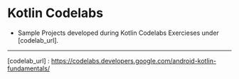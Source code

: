# Kotlin Codelabs

- Sample Projects developed during Kotlin Codelabs Exercieses under [codelab_url].
---
[codelab_url] : https://codelabs.developers.google.com/android-kotlin-fundamentals/